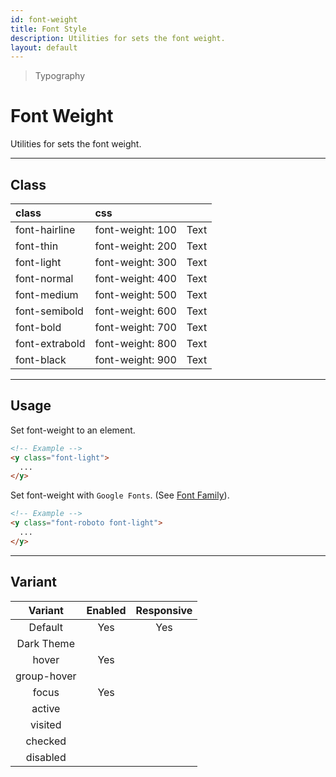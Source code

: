 ```yaml
---
id: font-weight
title: Font Style
description: Utilities for sets the font weight.
layout: default
---
```


> Typography

# Font Weight

Utilities for sets the font weight.

---

## Class

| <span class="px-3 py-1 text-white (dark)text-charcoal-100 bg-charcoal-100 (dark)bg-gray-600 rounded-full">class</span> | <span class="px-3 py-1 text-white (dark)text-charcoal-100 bg-charcoal-100 (dark)bg-gray-600 rounded-full">css</span> | |
|:--|:--|:-:|
| font-hairline | font-weight: 100 | <y class="text-lg font-hairline">Text</y> |
| font-thin | font-weight: 200 | <y class="text-lg font-thin">Text</y> |
| font-light | font-weight: 300 | <y class="text-lg font-light">Text</y> |
| font-normal | font-weight: 400 | <y class="text-lg font-normal">Text</y> |
| font-medium | font-weight: 500 | <y class="text-lg font-medium">Text</y> |
| font-semibold | font-weight: 600 | <y class="text-lg font-semibold">Text</y> |
| font-bold | font-weight: 700 | <y class="text-lg font-bold">Text</y> |
| font-extrabold | font-weight: 800 | <y class="text-lg font-extrabold">Text</y> |
| font-black | font-weight: 900 | <y class="text-lg font-black">Text</y> |

---

## Usage

Set font-weight to an element.

```html
<!-- Example -->
<y class="font-light">
  ...
</y>
```

Set font-weight with `Google Fonts`. (See [Font Family](/font-family/#customize-more)).

```html
<!-- Example -->
<y class="font-roboto font-light">
  ...
</y>
```

---

## Variant

| <span class="font-semibold underline">Variant</span> | <span class="font-semibold underline">Enabled</span> | <span class="font-semibold underline">Responsive</span> |
|:-:|:-:|:-:|
| Default | Yes | Yes |
| Dark Theme | | |
| hover| Yes | |
| group-hover | | |
| focus | Yes | |
| active | | |
| visited | | |
| checked | | |
| disabled | | |